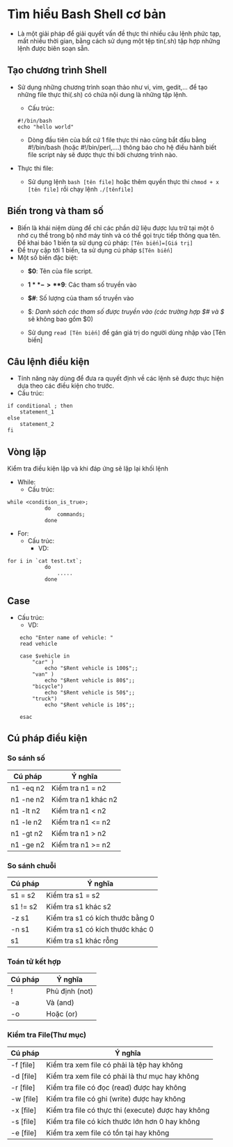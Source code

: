 # Tìm hiểu Bash Shell cơ bản

- Là một giải pháp để giải quyết vấn đề thực thi nhiều câu lệnh phức tạp, mất nhiều thời gian, bằng cách sử dụng một tệp tin(.sh) tập hợp những lệnh được biên soạn sẵn. 

## Tạo chương trình Shell
- Sử dụng những chương trình soạn thảo như vi, vim, gedit,... để tạo những file thực thi(.sh) có chứa nội dung là những tập lệnh.
	- Cấu trúc:
	```
	#!/bin/bash
	echo "hello world"
	```
	
	- Dòng đầu tiên của bất cứ 1 file thực thi nào cũng bắt đầu bằng #!/bin/bash (hoặc #!/bin/perl,....) thông báo cho hệ điều hành biết file script này sẽ được thực thi bởi chương trình nào.

- Thực thi file:
	- Sử dụng lệnh `bash [tên file]` hoặc thêm quyền thực thi 	`chmod + x [tên file]` rồi chạy lệnh `./[tênfile]`

## Biến trong và tham số
- Biến là khái niệm dùng để chỉ các phần dữ liệu được lưu trữ tại một ô nhớ cụ thể trong bộ nhớ máy tính và có thể gọi trực tiếp thông qua tên. Để khai báo 1 biến ta sử dụng cú pháp: `[Tên biến]=[Giá trị]`
- Để truy cập tới 1 biến, ta sử dụng cú pháp `$[Tên biến]`
- Một số biến đặc biệt:
    - **$0**: Tên của file script.
    - **$1** -> **$9**: Các tham số truyền vào
    - **$#**: Số lượng của tham số truyền vào
    - $*: Danh sách các tham số được truyền vào
    (các trường hợp $# và $* sẽ không bao gồm $0)

    - Sử dụng `read [Tên biến]` để gán giá trị do người dùng nhập vào [Tên biến]

## Câu lệnh điều kiện

- Tính năng này dùng để đưa ra quyết định về các lệnh sẽ được thực hiện dựa theo các điều kiện cho trước.
- Cấu trúc:
```
if conditional ; then
    statement_1
else
    statement_2
fi
```
	
## Vòng lặp

Kiểm tra điều kiện lặp và khi đáp ứng sẽ lặp lại khối lệnh

- While: 
	- Cấu trúc:
```
while <condition_is_true>;
			do
				commands;
			done
```

- For:
	- Cấu trúc:
		- VD:
```
for i in `cat test.txt`;
		    do
			    .....
		    done
```

## Case
- Cấu trúc:
	- VD:
```
	echo "Enter name of vehicle: "
	read vehicle

	case $vehicle in
		"car" )
			echo "$Rent vehicle is 100$";;
		"van" )
			echo "$Rent vehicle is 80$";;
		"bicycle")
			echo "$Rent vehicle is 50$";;
		"truck")
			echo "$Rent vehicle is 10$";;

	esac
```

## Cú pháp điều kiện
### So sánh số
|Cú pháp|Ý nghĩa|
|-|-|
|n1 -eq n2|Kiểm tra n1 = n2|
|n1 -ne n2|Kiểm tra n1 khác n2|
|n1 -lt n2|Kiểm tra n1 < n2|
|n1 -le n2|Kiểm tra n1 <= n2|
|n1 -gt n2|Kiểm tra n1 > n2|
|n1 -ge n2|Kiểm tra n1 >= n2|
### So sánh chuỗi
|Cú pháp|Ý nghĩa|
|-|-|
|s1 = s2|Kiểm tra s1 = s2|
|s1 != s2|Kiểm tra s1 khác s2|
|-z s1|Kiểm tra s1 có kích thước bằng 0|
|-n s1|Kiểm tra s1 có kích thước khác 0|
|s1|Kiểm tra s1 khác rỗng|
### Toán tử kết hợp
|Cú pháp|Ý nghĩa|
|-|-|
|! |Phủ định (not)|
|-a |Và (and)|
|-o |Hoặc (or)|
### Kiểm tra File(Thư mục)
|Cú pháp|Ý nghĩa|
|-|-|
|-f [file] |Kiểm tra xem file có phải là tệp hay không|
|-d [file] |Kiểm tra xem file có phải là thư mục hay không|
|-r [file] |Kiểm tra file có đọc (read) được hay không|
|-w [file] |Kiểm tra file có ghi (write) được hay không|
|-x [file] |Kiểm tra file có thực thi (execute) được hay không|
|-s [file] |Kiểm tra file có kích thước lớn hơn 0 hay không|
|-e [file] |Kiểm tra xem file có tồn tại hay không|

